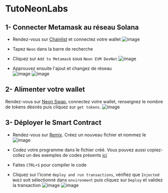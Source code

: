 # TutoNeonLabs

## 1- Connecter Metamask au réseau Solana 

- Rendez-vous sur [Chainlist](chainlist.org/) et connectez votre wallet ![image](https://user-images.githubusercontent.com/35653371/151769361-78ad6ef3-ed0b-4450-a1c9-2fc8a82fde85.png)

- Tapez `Neon` dans la barre de recherche 

- Cliquez sur `Add to Metamask` sous `Neon EVM DevNet` ![image](https://user-images.githubusercontent.com/35653371/151769429-08742f5e-d9ad-42b7-9849-de44ee3b2893.png)
- Approuvez ensuite l'ajout et changez de réseau  
![image](https://user-images.githubusercontent.com/35653371/151769481-4b5e7499-e73d-4bac-8aab-80f1b285ea2f.png)
![image](https://user-images.githubusercontent.com/35653371/151769538-3f8f816b-2053-4790-a347-a580343cd887.png)


## 2- Alimenter votre wallet 

Rendez-vous sur [Neon Swap](https://neonswap.live/#/get-tokens), connectez votre wallet, renseignez le nombre de tokens désirés puis cliquez sur `get tokens`. ![image](https://user-images.githubusercontent.com/35653371/151769572-5035388f-4290-4a4e-b9d2-1242e6e1f008.png)




## 3- Déployer le Smart Contract

- Rendez-vous sur [Remix](https://remix.ethereum.org/). Créez un nouveau fichier et nommez le ![image](https://user-images.githubusercontent.com/35653371/151769646-e543afa6-ef11-41ca-ad60-9d5eec98078b.png)

- Codez votre programme dans le fichier créé. Vous pouvez aussi copiez-collez un des exemples de codes présents [ici](https://github.com/cryptoloutre/TutoNeonLabs/tree/main/exemples-smart-contract)
- Faites `CTRL+S` pour compiler le code
- Cliquez sur l'icone `deploy and run transactions`, vérifiez que `Injected Web3` soit sélectionné dans `environment` puis cliquez sur `Deploy` et validez la transaction ![image](https://user-images.githubusercontent.com/35653371/151769719-453a8333-5115-44a3-b7a9-c18080c3a91c.png)
![image](https://user-images.githubusercontent.com/35653371/151769743-ce7d465d-d2ac-4ff0-8987-f0f825144ab3.png)

